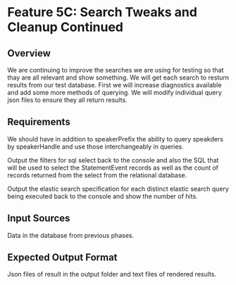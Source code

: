 # Feature 5C: Search Tweaks and Cleanup Continued

## Overview

We are continuing to improve the searches we are using for testing so that thay are all relevant and show something.  We will get each search to resturn results from our test database.  First we will increase diagnostics available and add some more methods of querying.  We will modify individual query json files to ensure they all return results.

## Requirements

We should have in addition to speakerPrefix the ability to query speakders by speakerHandle and use those interchangeably in queries.

Output the filters for sql select back to the console and also the SQL that will be used to select the StatementEvent records as well as the count of records returned from the select from the relational database.

Output the elastic search specification for each distinct elastic search query being executed back to the console and show the number of hits.


## Input Sources
Data in the database from previous phases.

## Expected Output Format
Json files of result in the output folder and text files of rendered results.